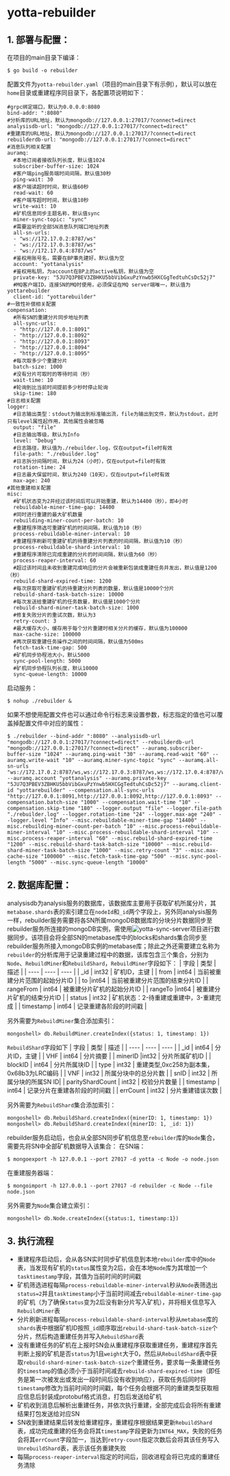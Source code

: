 # yotta-rebuilder
## 1. 部署与配置：
在项目的main目录下编译：
```
$ go build -o rebuilder
```
配置文件为`yotta-rebuilder.yaml`（项目的main目录下有示例），默认可以放在`home`目录或重建程序同目录下，各配置项说明如下：
```
#grpc绑定端口，默认为0.0.0.0:8080
bind-addr: ":8080"
#分析库的URL地址，默认为mongodb://127.0.0.1:27017/?connect=direct
analysisdb-url: "mongodb://127.0.0.1:27017/?connect=direct"
#重建库的URL地址，默认为mongodb://127.0.0.1:27017/?connect=direct
rebuilderdb-url: "mongodb://127.0.0.1:27017/?connect=direct"
#消息队列相关配置
auramq:
  #本地订阅者接收队列长度，默认值1024
  subscriber-buffer-size: 1024
  #客户端ping服务端时间间隔，默认值30秒
  ping-wait: 30
  #客户端读超时时间，默认值60秒
  read-wait: 60
  #客户端写超时时间，默认值10秒
  write-wait: 10
  #矿机信息同步主题名称，默认值sync
  miner-sync-topic: "sync"
  #需要监听的全部SN消息队列端口地址列表
  all-sn-urls:
  - "ws://172.17.0.2:8787/ws"
  - "ws://172.17.0.3:8787/ws"
  - "ws://172.17.0.4:8787/ws"
  #鉴权用账号名，需要在BP事先建好，默认值为空
  account: "yottanalysis"
  #鉴权用私钥，为account在BP上的active私钥，默认值为空
  private-key: "5JU7Q3PBEV3ZBHKU5bbVibGxuPzYnwb5HXCGgTedtuhCsDc52j7"
  #MQ客户端ID，连接SN的MQ时使用，必须保证在MQ server端唯一，默认值为yottarebuilder
  client-id: "yottarebuilder"
#一致性补偿相关配置
compensation:
  #所有SN的重建分片同步地址列表
  all-sync-urls:
  - "http://127.0.0.1:8091"
  - "http://127.0.0.1:8092"
  - "http://127.0.0.1:8093"
  - "http://127.0.0.1:8094"
  - "http://127.0.0.1:8095"
  #每次取多少个重建分片
  batch-size: 1000
  #没有分片可取时的等待时间（秒）
  wait-time: 10
  #轮询到比当前时间提前多少秒时停止轮询
  skip-time: 180
#日志相关配置
logger:
  #日志输出类型：stdout为输出到标准输出流，file为输出到文件，默认为stdout，此时只有level属性起作用，其他属性会被忽略
  output: "file"
  #日志输出等级，默认为Info
  level: "Debug"
  #日志路径，默认值为./rebuilder.log，仅在output=file时有效
  file-path: "./rebuilder.log"
  #日志拆分间隔时间，默认为24（小时），仅在output=file时有效
  rotation-time: 24
  #日志最大保留时间，默认为240（10天），仅在output=file时有效
  max-age: 240
#其他重建相关配置
misc:
  #矿机状态变为2并经过该时间后可以开始重建，默认为14400（秒），即4小时
  rebuildable-miner-time-gap: 14400
  #同时进行重建的最大矿机数量
  rebuilding-miner-count-per-batch: 10
  #重建程序筛选可重建矿机的时间间隔，默认值为10（秒）
  process-rebuildable-miner-interval: 10
  #重建程序刷新可重建矿机的待重建分片列表的时间间隔，默认值为10（秒）
  process-rebuildable-shard-interval: 10
  #重建程序清除已完成重建的分片的时间间隔，默认值为60（秒）
  process-reaper-interval: 60
  #超过该时间且未收到重建完成响应的分片会被重新包装成重建任务并发出，默认值是1200（秒）
  rebuild-shard-expired-time: 1200
  #每次获取可重建矿机的待重建分片列表的数量，默认值是10000个分片
  rebuild-shard-task-batch-size: 10000
  #每次发送给重建矿机的任务数量，默认值是1000个分片
  rebuild-shard-miner-task-batch-size: 1000
  #修复失败分片的重试次数，默认为3
  retry-count: 3
  #最大缓存大小，缓存用于每个分片重建时相关分片的缓存，默认值为100000
  max-cache-size: 100000
  #两次获取重建任务操作之间的时间间隔，默认值为500ms
  fetch-task-time-gap: 500
  #矿机同步协程池大小，默认5000
  sync-pool-length: 5000
  #矿机同步协程队列长度，默认10000
  sync-queue-length: 10000
```
启动服务：
```
$ nohup ./rebuilder &
```
如果不想使用配置文件也可以通过命令行标志来设置参数，标志指定的值也可以覆盖掉配置文件中对应的属性：
```
$ ./rebuilder --bind-addr ":8080" --analysisdb-url "mongodb://127.0.0.1:27017/?connect=direct" --rebuilderdb-url "mongodb://127.0.0.1:27017/?connect=direct" --auramq.subscriber-buffer-size "1024" --auramq.ping-wait "30" --auramq.read-wait "60" --auramq.write-wait "10" --auramq.miner-sync-topic "sync" --auramq.all-sn-urls "ws://172.17.0.2:8787/ws,ws://172.17.0.3:8787/ws,ws://172.17.0.4:8787/ws" --auramq.account "yottanalysis" --auramq.private-key "5JU7Q3PBEV3ZBHKU5bbVibGxuPzYnwb5HXCGgTedtuhCsDc52j7" --auramq.client-id "yottarebuilder" --compensation.all-sync-urls "http://127.0.0.1:8091,http://127.0.0.1:8092,http://127.0.0.1:8093" --compensation.batch-size "1000" --compensation.wait-time "10" --compensation.skip-time "180" --logger.output "file" --logger.file-path "./rebuilder.log" --logger.rotation-time "24" --logger.max-age "240" --logger.level "Info" --misc.rebuildable-miner-time-gap "14400" --misc.rebuilding-miner-count-per-batch "10" --misc.process-rebuildable-miner-interval "10" --misc.process-rebuildable-shard-interval "10" --misc.process-reaper-interval "60" --misc.rebuild-shard-expired-time "1200" --misc.rebuild-shard-task-batch-size "10000" --misc.rebuild-shard-miner-task-batch-size "1000" --misc.retry-count "3" --misc.max-cache-size "100000" --misc.fetch-task-time-gap "500" --misc.sync-pool-length "5000" --misc.sync-queue-length "10000"
```

## 2. 数据库配置：
analysisdb为analysis服务的数据库，该数据库主要用于获取矿机所属分片，其`metabase.shards`表的索引建立在`nodeId`和`_id`两个字段上，另外同analysis服务一样，rebuilder服务需要将各SN所属mongoDB数据库的分块分片数据同步至rebuilder服务所连接的mongoDB实例，需使用![yotta-sync-server](https://github.com/yottachain/yotta-sync-server)项目进行数据同步。该项目会将全部SN的metabase库中的blocks和shards集合同步至rebuilder服务所接入mongoDB实例的metabase库；除此之外还需要建立名称为`rebuilder`的分析库用于记录重建过程中的数据，该库包含三个集合，分别为`Node`、`RebuildMiner`和`RebuildShard`，`RebuildMiner`字段如下：
| 字段 | 类型 | 描述 |
| ---- | ---- | ---- |
| _id | int32 | 矿机ID，主键 |
| from | int64 | 当前被重建分片范围的起始分片ID |
| to |int64 |	当前被重建分片范围的结束分片ID |
| rangeFrom | int64 | 被重建分片矿机的起始分片ID |
| rangeTo |int64 |	被重建分片矿机的结束分片ID |
| status | int32 | 矿机状态：2-待重建或重建中，3-重建完成 |
| timestamp	| int64	| 记录重建各阶段的时间戳 |

另外需要为`RebuildMiner`集合添加索引：
```
mongoshell> db.RebuildMiner.createIndex({status: 1, timestamp: 1})
```
`RebuildShard`字段如下
| 字段 | 类型 | 描述 |
| ---- | ---- | ---- |
| _id | int64 | 分片ID，主键 |
| VHF | int64 | 分片摘要 |
| minerID |int32 |	分片所属矿机ID |
| blockID | int64 | 分片所属块ID |
| type | int32 | 重建类型,0xc258为副本集，0x68b3为LRC编码 |
| VNF | int32 | 所属分块中的总分片数 |
| snID | int32 | 所属分块的所属SN ID|
| parityShardCount | int32 | 校验分片数量 |
| timestamp	| int64	| 记录分片在重建各阶段的时间戳 |
| errCount | int32 | 分片重建错误次数 |

另外需要为`RebuildShard`集合添加索引：
```
mongoshell> db.RebuildShard.createIndex({minerID: 1, timestamp: 1})
mongoshell> db.RebuildShard.createIndex({minerID: 1, _id: 1})
```
rebuilder服务启动后，也会从全部SN同步矿机信息至`rebuilder`库的`Node`集合，需要先将SN中全部矿机数据导入该集合：
在SN端：
```
$ mongoexport -h 127.0.0.1 --port 27017 -d yotta -c Node -o node.json
```
在重建服务器端：
```
$ mongoimport -h 127.0.0.1 --port 27017 -d rebuilder -c Node --file node.json
```

另外需要为`Node`集合建立索引：
```
mongoshell> db.Node.createIndex({status:1, timestamp:1})
```

## 3. 执行流程
* 重建程序启动后，会从各SN实时同步矿机信息到本地`rebuilder`库中的`Node`表，当发现有矿机的`status`属性变为2后，会在本地`Node`库为其增加一个`tasktimestamp`字段，其值为当前时间的时间戳
* 矿机筛选进程每隔`process-rebuildable-miner-interval`秒从`Node`表筛选出`status=2`并且`tasktimestamp`小于当前时间减去`rebuildable-miner-time-gap`的矿机（为了确保`status`变为2后没有新分片写入矿机），并将相关信息写入`RebuildMiner`表
* 分片刷新进程每隔`process-rebuildable-shard-interval`秒从`metabase`库的`shards`表中根据矿机ID按照`_id`顺序取出`rebuild-shard-task-batch-size`个分片，然后构造重建任务并写入`RebuildShard`表
* 没有重建任务的矿机在上报时SN会从重建程序获取重建任务，重建程序首先判断上报的矿机是否`status`为1且`weight`大于0，然后从`RebuildShard`表中获取`rebuild-shard-miner-task-batch-size`个重建任务，要求每一条重建任务的`timestamp`的值必须小于当前时间减去`rebuild-shard-expired-time`（即任务是第一次被发出或发出一段时间后没有收到响应），获取任务后同时将`timestamp`修改为当前时间的时间戳，每个任务会根据不同的重建类型获取相应信息后封装成protobuf格式消息，打包后发送给矿机
* 矿机收到消息后解析出重建任务，并依次执行重建，全部完成后会将所有重建结果打包发送给对应SN
* SN收到重建结果后转发给重建程序，重建程序根据结果更新`RebuildShard`表，成功完成重建的任务会将其`timestamp`字段更新为`INT64_MAX`，失败的任务会将其`errCount`字段加一，当达到`retry-count`指定次数后会将其该任务写入`UnrebuildShard`表，表示该任务重建失败
* 每隔`process-reaper-interval`指定的时间后，回收进程会将已完成的重建任务清除